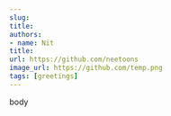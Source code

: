 ```yaml
---  
slug: 
title: 
authors:  
- name: Nit 
title: 
url: https://github.com/neetoons
image_url: https://github.com/temp.png  
tags: [greetings]  
---  
```

  
body
